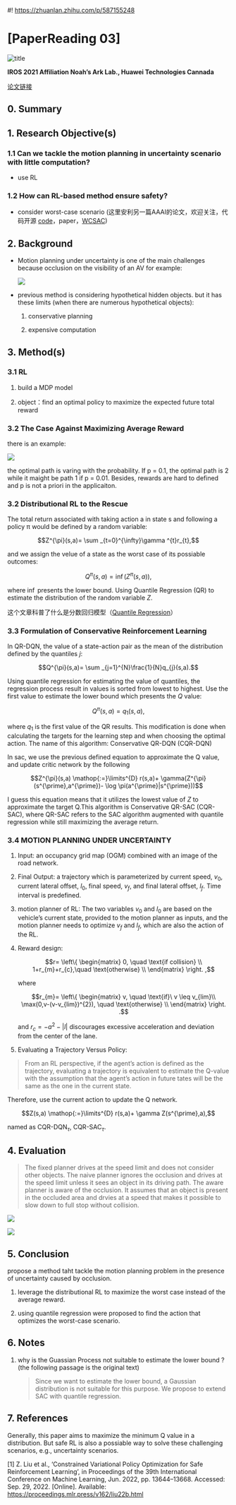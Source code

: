 #! https://zhuanlan.zhihu.com/p/587155248
# [PaperReading 03]

![title](../pictures/notes_03/tmpB85F.png)

**IROS 2021 Affiliation Noah’s Ark Lab., Huawei Technologies Cannada**

[论文链接](https://ieeexplore.ieee.org/abstract/document/9636480)

## 0\. Summary


## 1\. Research Objective(s)

### 1.1 Can we tackle the motion planning in uncertainty scenario with little computation?
    
+ use RL 

### 1.2 How can RL-based method ensure safety?

+ consider worst-case scenario (这里安利另一篇AAAI的论文，欢迎关注，代码开源 [code](https://github.com/AlgTUDelft/WCSAC)，paper，[WCSAC](https://www.st.ewi.tudelft.nl/mtjspaan/pub/Yang21aaai.pdf))

## 2\. Background

+ Motion planning under uncertainty is one of the main challenges because occlusion on the visibility of an AV for example:

    ![](../pictures/notes_03/tmp49A0.png)

+ previous method is considering hypothetical hidden objects. but it has these limits (when there are numerous hypothetical objects):

    1. conservative planning

    2. expensive computation

## 3\. Method(s)

### 3.1 RL 

1. build a MDP model

2. object：find an optimal policy to maximize the expected future total reward

### 3.2 The Case Against Maximizing Average Reward

there is an example:

![](../pictures/notes_03/tmp6B3.png)

the optimal path is varing with the probability. If p = 0.1, the optimal path is 2 while it maight be path 1 if p = 0.01. Besides, rewards are hard to defined and p is not a priori in the applicaiton.

### 3.2 Distributional RL to the Rescue

The total return associated with taking action a in state s and following a policy π would be defined by a random variable:

$$Z^{\pi}(s,a)= \sum _{t=0}^{\infty}\gamma ^{t}r_{t},$$

and we assign the velue of a state as the worst case of its possiable outcomes:

$$Q^{\pi}(s,a)=\inf(Z^{\pi}(s,a)),$$

where $\inf$ presents the lower bound. Using Quantile Regression (QR) to estimate the distribution of the random variable $Z$.

这个文章科普了什么是分数回归模型（[Quantile Regression](https://zhuanlan.zhihu.com/p/60912847)）

### 3.3 Formulation of Conservative Reinforcement Learning

In QR-DQN, the value of a state-action pair as the mean of the distribution defined by the quantiles $j$: 

$$Q^{\pi}(s,a)= \sum _{j=1}^{N}\frac{1}{N}q_{j}(s,a).$$

Using quantile regression for estimating the value of quantiles, the regression process result in values is sorted from lowest to highest. Use the first value to estimate the lower bound which presents the $Q$ value:

$$Q^{\pi}(s,a)=q_{1}(s,a),$$

where $q_1$ is the first value of the QR results. This modification is done when calculating the targets for the learning step and when choosing the optimal action. The name of this algorithm: Conservative QR-DQN (CQR-DQN)

In sac, we use the previous defined equation to approximate the Q value, and update critic network by the following

$$Z^{\pi}(s,a) \mathop{:=}\limits^{D} r(s,a)+ \gamma(Z^{\pi}(s^{\prime},a^{\prime})- \log \pi(a^{\prime}|s^{\prime}))$$

I guess this equation means that it utilizes the lowest value of $Z$ to approximate the target Q.This algorithm is Conservative QR-SAC (CQR-SAC), where QR-SAC refers to the SAC algorithm augmented with quantile regression while still maximizing the average return.

### 3.4 MOTION PLANNING UNDER UNCERTAINTY

1. Input: an occupancy grid map (OGM) combined with an image of the road network.

2. Final Output: a trajectory which is parameterized by current speed, $v_0$, current lateral offset, $l_0$, final speed, $v_f$, and final lateral offset, $l_f$. Time interval is predefined.

3. motion planner of RL: The two variables $v_0$ and $l_0$ are based on the vehicle’s current state, provided to the motion planner as inputs, and the motion planner needs to optimize $v_f$ and $l_f$, which are also the action of the RL.

4. Reward design: 

    $$r= \left\{ \begin{matrix} 0, \quad \text{if collision} \\ 1+r_{m}+r_{c},\quad \text{otherwise} \\ \end{matrix} \right. ,$$

    where 

    $$r_{m}= \left\{ \begin{matrix} v, \quad \text{if}\ v \leq v_{lim}\\ \max(0,v-(v-v_{lim})^{2}), \quad \text{otherwise} \\ \end{matrix} \right. .$$

    and $r_c=-a^2-|l|$ discourages excessive acceleration and deviation from the center of the lane.

5. Evaluating a Trajectory Versus Policy: 

> From an RL perspective, if the agent’s action is defined as the trajectory, evaluating a trajectory is equivalent to estimate the Q-value with the assumption that the agent’s action in future tates will be the same as the one in the current state.

Therefore, use the current action to update the Q network. 

$$Z(s,a) \mathop{:=}\limits^{D} r(s,a)+ \gamma Z(s^{\prime},a),$$

named as $\text{CQR-DQN}_\tau$, $\text{CQR-SAC}_\tau$.

## 4\. Evaluation

>The fixed planner drives at the speed limit and does not consider other objects. The naive planner ignores the occlusion and drives at the speed limit unless it sees an object in its driving path. The aware planner is aware of the occlusion. It assumes that an object is present in the occluded area and drvies at a speed that makes it possible to slow down to full stop without collision.

![](../pictures/notes_03/tmp505B.png)

![](../pictures/notes_03/tmp363F.png)

## 5\. Conclusion

propose a method taht tackle the motion planning problem in the presence of uncertainty caused by occlusion.

1. leverage the distributional RL to maximize the worst case instead of the average reward.

2. using quantile regression were proposed to find the action that optimizes the worst-case scenario.

## 6\. Notes

1. why is the Guassian Process not suitable to estimate the lower bound ? (the following passage is the original text)

    > Since we want to estimate the lower bound, a Gaussian distribution is not suitable for this purpose. We propose to extend SAC with quantile regression.


## 7\. References

Generally, this paper aims to maximize the minimum Q value in a distribution. But safe RL is also a possiable way to solve these challenging scenarios, e.g., uncertainty scenarios. 

[1] Z. Liu et al., ‘Constrained Variational Policy Optimization for Safe Reinforcement Learning’, in Proceedings of the 39th International Conference on Machine Learning, Jun. 2022, pp. 13644–13668. Accessed: Sep. 29, 2022. [Online]. Available: https://proceedings.mlr.press/v162/liu22b.html


    
